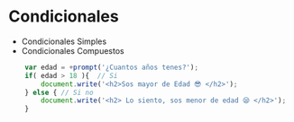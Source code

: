 # Condicionales
- Condicionales Simples
- Condicionales Compuestos

``` js
    var edad = +prompt('¿Cuantos años tenes?');
    if( edad > 18 ){  // Si 
        document.write('<h2>Sos mayor de Edad 😎 </h2>');
    } else { // Si no
        document.write('<h2> Lo siento, sos menor de edad 😪 </h2>');
    }
```